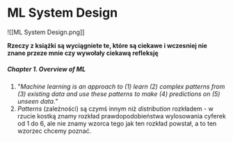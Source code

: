 # ML System Design
![[ML System Design.png]]

**Rzeczy z książki są wyciągniete te, które są ciekawe i wczesniej nie znane przeze mnie czy wywołały ciekawą refleksję**

##### Chapter 1. Overview of ML
1. "*Machine learning is an approach to (1) learn (2) complex patterns from (3) existing
data and use these patterns to make (4) predictions on (5) unseen data.*"
2. *Patterns* (zależności) są czymś innym niż *distribution* rozkładem - w rzucie kostką znamy rozkład prawdopodobieństwa wylosowania cyferek od 1 do 6, ale nie znamy wzorca tego jak ten rozkład powstał, a to ten wzorzec chcemy poznać.
